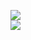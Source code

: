 [![](https://img.shields.io/badge/Made%20With-Github%20Spray-lightgrey.svg?style=for-the-badge&logo=github)](https://github.com/Annihil/github-spray#1141)  
[![](https://i.imgur.com/2DrTn0Z.gif)](https://github.com/Annihil/github-spray)